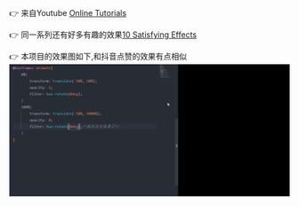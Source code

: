 👉 来自Youtube [Online Tutorials](https://youtu.be/I0R0T7p5oR8)

👉 同一系列还有好多有趣的效果[10 Satisfying Effects](https://youtu.be/lnFfsP5EKf8)

👉 本项目的效果图如下,和抖音点赞的效果有点相似
![效果图](heart.gif)
